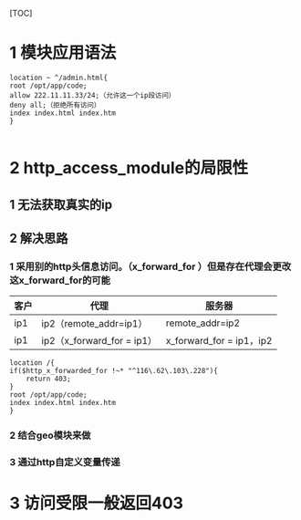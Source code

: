 [TOC]

# 1 模块应用语法

```
location ~ ^/admin.html{
root /opt/app/code;
allow 222.11.11.33/24;（允许这一个ip段访问）
deny all;（拒绝所有访问）
index index.html index.htm
}


```

# 2 http_access_module的局限性

## 1 无法获取真实的ip

## 2 解决思路

### 1 采用别的http头信息访问。（x_forward_for ）但是存在代理会更改这x_forward_for的可能

| 客户 | 代理                       | 服务器                   |
| ---- | -------------------------- | ------------------------ |
| ip1  | ip2（remote_addr=ip1）     | remote_addr=ip2          |
| ip1  | ip2（x_forward_for = ip1） | x_forward_for = ip1，ip2 |

```
location /{
if($http_x_forwarded_for !~* "^116\.62\.103\.228"){
    return 403;
}
root /opt/app/code;
index index.html index.htm
}
```

### 2 结合geo模块来做

### 3 通过http自定义变量传递

# 3 访问受限一般返回403
